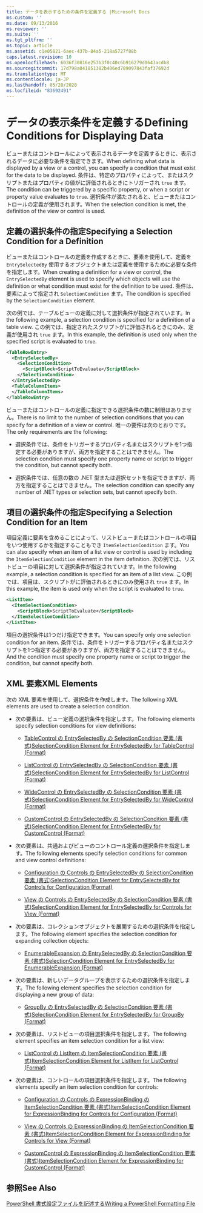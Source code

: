 ```yaml
---
title: データを表示するための条件を定義する |Microsoft Docs
ms.custom: ''
ms.date: 09/13/2016
ms.reviewer: ''
ms.suite: ''
ms.tgt_pltfrm: ''
ms.topic: article
ms.assetid: c1e05821-6aec-437b-84a5-218a5727f88b
caps.latest.revision: 10
ms.openlocfilehash: 6036f30816e253b3f0c40c6b916279d0643acdb8
ms.sourcegitcommit: 17d798a041851382b406ed789097843faf37692d
ms.translationtype: MT
ms.contentlocale: ja-JP
ms.lasthandoff: 05/20/2020
ms.locfileid: "83692491"
---
```

# <a name="defining-conditions-for-displaying-data"></a><span data-ttu-id="43c37-102">データの表示条件を定義する</span><span class="sxs-lookup"><span data-stu-id="43c37-102">Defining Conditions for Displaying Data</span></span>

<span data-ttu-id="43c37-103">ビューまたはコントロールによって表示されるデータを定義するときに、表示されるデータに必要な条件を指定できます。</span><span class="sxs-lookup"><span data-stu-id="43c37-103">When defining what data is displayed by a view or a control, you can specify a condition that must exist for the data to be displayed.</span></span> <span data-ttu-id="43c37-104">条件は、特定のプロパティによって、またはスクリプトまたはプロパティの値がに評価されるときにトリガーされ `true` ます。</span><span class="sxs-lookup"><span data-stu-id="43c37-104">The condition can be triggered by a specific property, or when a script or property value evaluates to `true`.</span></span> <span data-ttu-id="43c37-105">選択条件が満たされると、ビューまたはコントロールの定義が使用されます。</span><span class="sxs-lookup"><span data-stu-id="43c37-105">When the selection condition is met, the definition of the view or control is used.</span></span>

## <a name="specifying-a-selection-condition-for-a-definition"></a><span data-ttu-id="43c37-106">定義の選択条件の指定</span><span class="sxs-lookup"><span data-stu-id="43c37-106">Specifying a Selection Condition for a Definition</span></span>

<span data-ttu-id="43c37-107">ビューまたはコントロールの定義を作成するときに、要素を使用して、定義を `EntrySelectedBy` 使用するオブジェクトまたは定義を使用するために必要な条件を指定します。</span><span class="sxs-lookup"><span data-stu-id="43c37-107">When creating a definition for a view or control, the `EntrySelectedBy` element is used to specify which objects will use the definition or what condition must exist for the definition to be used.</span></span> <span data-ttu-id="43c37-108">条件は、要素によって指定され `SelectionCondition` ます。</span><span class="sxs-lookup"><span data-stu-id="43c37-108">The condition is specified by the `SelectionCondition` element.</span></span>

<span data-ttu-id="43c37-109">次の例では、テーブルビューの定義に対して選択条件が指定されています。</span><span class="sxs-lookup"><span data-stu-id="43c37-109">In the following example, a selection condition is specified for a definition of a table view.</span></span> <span data-ttu-id="43c37-110">この例では、指定されたスクリプトがに評価されるときにのみ、定義が使用され `true` ます。</span><span class="sxs-lookup"><span data-stu-id="43c37-110">In this example, the definition is used only when the specified script is evaluated to `true`.</span></span>

```xml
<TableRowEntry>
  <EntrySelectedBy>
    <SelectionCondition>
      <ScriptBlock>ScriptToEvaluate</ScriptBlock>
    </SelectionCondition>
  </EntrySelectedBy>
  <TableColumnItems>
  </TableColumnItems>
</TableRowEntry>

```

<span data-ttu-id="43c37-111">ビューまたはコントロールの定義に指定できる選択条件の数に制限はありません。</span><span class="sxs-lookup"><span data-stu-id="43c37-111">There is no limit to the number of selection conditions that you can specify for a definition of a view or control.</span></span> <span data-ttu-id="43c37-112">唯一の要件は次のとおりです。</span><span class="sxs-lookup"><span data-stu-id="43c37-112">The only requirements are the following:</span></span>

- <span data-ttu-id="43c37-113">選択条件では、条件をトリガーするプロパティ名またはスクリプトを1つ指定する必要がありますが、両方を指定することはできません。</span><span class="sxs-lookup"><span data-stu-id="43c37-113">The selection condition must specify one property name or script to trigger the condition, but cannot specify both.</span></span>

- <span data-ttu-id="43c37-114">選択条件では、任意の数の .NET 型または選択セットを指定できますが、両方を指定することはできません。</span><span class="sxs-lookup"><span data-stu-id="43c37-114">The selection condition can specify any number of .NET types or selection sets, but cannot specify both.</span></span>

## <a name="specifying-a-selection-condition-for-an-item"></a><span data-ttu-id="43c37-115">項目の選択条件の指定</span><span class="sxs-lookup"><span data-stu-id="43c37-115">Specifying a Selection Condition for an Item</span></span>

<span data-ttu-id="43c37-116">項目定義に要素を含めることによって、リストビューまたはコントロールの項目をいつ使用するかを指定することもでき `ItemSelectionCondition` ます。</span><span class="sxs-lookup"><span data-stu-id="43c37-116">You can also specify when an item of a list view or control is used by including the `ItemSelectionCondition` element in the item definition.</span></span> <span data-ttu-id="43c37-117">次の例では、リストビューの項目に対して選択条件が指定されています。</span><span class="sxs-lookup"><span data-stu-id="43c37-117">In the following example, a selection condition is specified for an item of a list view.</span></span> <span data-ttu-id="43c37-118">この例では、項目は、スクリプトがに評価されるときにのみ使用され `true` ます。</span><span class="sxs-lookup"><span data-stu-id="43c37-118">In this example, the item is used only when the script is evaluated to `true`.</span></span>

```xml
<ListItem>
  <ItemSelectionCondition>
    <ScriptBlock>ScriptToEvaluate</ScriptBlock>
  </ItemSelectionCondition>
</ListItem>

```

<span data-ttu-id="43c37-119">項目の選択条件は1つだけ指定できます。</span><span class="sxs-lookup"><span data-stu-id="43c37-119">You can specify only one selection condition for an item.</span></span> <span data-ttu-id="43c37-120">条件では、条件をトリガーするプロパティ名またはスクリプトを1つ指定する必要がありますが、両方を指定することはできません。</span><span class="sxs-lookup"><span data-stu-id="43c37-120">And the condition must specify one property name or script to trigger the condition, but cannot specify both.</span></span>

## <a name="xml-elements"></a><span data-ttu-id="43c37-121">XML 要素</span><span class="sxs-lookup"><span data-stu-id="43c37-121">XML Elements</span></span>

 <span data-ttu-id="43c37-122">次の XML 要素を使用して、選択条件を作成します。</span><span class="sxs-lookup"><span data-stu-id="43c37-122">The following XML elements are used to create a selection condition.</span></span>

- <span data-ttu-id="43c37-123">次の要素は、ビュー定義の選択条件を指定します。</span><span class="sxs-lookup"><span data-stu-id="43c37-123">The following elements specify selection conditions for view definitions:</span></span>

  - [<span data-ttu-id="43c37-124">TableControl の EntrySelectedBy の SelectionCondition 要素 (書式)</span><span class="sxs-lookup"><span data-stu-id="43c37-124">SelectionCondition Element for EntrySelectedBy for TableControl (Format)</span></span>](./selectioncondition-element-for-entryselectedby-for-tablecontrol-format.md)

  - [<span data-ttu-id="43c37-125">ListControl の EntrySelectedBy の SelectionCondition 要素 (書式)</span><span class="sxs-lookup"><span data-stu-id="43c37-125">SelectionCondition Element for EntrySelectedBy for ListControl (Format)</span></span>](./selectioncondition-element-for-entryselectedby-for-listcontrol-format.md)

  - [<span data-ttu-id="43c37-126">WideControl の EntrySelectedBy の SelectionCondition 要素 (書式)</span><span class="sxs-lookup"><span data-stu-id="43c37-126">SelectionCondition Element for EntrySelectedBy for WideControl (Format)</span></span>](./selectioncondition-element-for-entryselectedby-for-widecontrol-format.md)

  - [<span data-ttu-id="43c37-127">CustomControl の EntrySelectedBy の SelectionCondition 要素 (書式)</span><span class="sxs-lookup"><span data-stu-id="43c37-127">SelectionCondition Element for EntrySelectedBy for CustomControl (Format)</span></span>](./selectioncondition-element-for-entryselectedby-for-customcontrol-format.md)

- <span data-ttu-id="43c37-128">次の要素は、共通およびビューのコントロール定義の選択条件を指定します。</span><span class="sxs-lookup"><span data-stu-id="43c37-128">The following elements specify selection conditions for common and view control definitions:</span></span>

  - [<span data-ttu-id="43c37-129">Configuration の Controls の EntrySelectedBy の SelectionCondition 要素 (書式)</span><span class="sxs-lookup"><span data-stu-id="43c37-129">SelectionCondition Element for EntrySelectedBy for Controls for Configuration (Format)</span></span>](./selectioncondition-element-for-entryselectedby-for-controls-for-configuration-format.md)

  - [<span data-ttu-id="43c37-130">View の Controls の EntrySelectedBy の SelectionCondition 要素 (書式)</span><span class="sxs-lookup"><span data-stu-id="43c37-130">SelectionCondition Element for EntrySelectedBy for Controls for View (Format)</span></span>](./selectioncondition-element-for-entryselectedby-for-controls-for-view-format.md)

- <span data-ttu-id="43c37-131">次の要素は、コレクションオブジェクトを展開するための選択条件を指定します。</span><span class="sxs-lookup"><span data-stu-id="43c37-131">The following element specifies the selection condition for expanding collection objects:</span></span>

  - [<span data-ttu-id="43c37-132">EnumerableExpansion の EntrySelectedBy の SelectionCondition 要素 (書式)</span><span class="sxs-lookup"><span data-stu-id="43c37-132">SelectionCondition Element for EntrySelectedBy for EnumerableExpansion (Format)</span></span>](./selectioncondition-element-for-entryselectedby-for-enumerableexpansion-format.md)

- <span data-ttu-id="43c37-133">次の要素は、新しいデータグループを表示するための選択条件を指定します。</span><span class="sxs-lookup"><span data-stu-id="43c37-133">The following element specifies the selection condition for displaying a new group of data:</span></span>

  - [<span data-ttu-id="43c37-134">GroupBy の EntrySelectedBy の SelectionCondition 要素 (書式)</span><span class="sxs-lookup"><span data-stu-id="43c37-134">SelectionCondition Element for EntrySelectedBy for GroupBy (Format)</span></span>](./selectioncondition-element-for-entryselectedby-for-groupby-format.md)

- <span data-ttu-id="43c37-135">次の要素は、リストビューの項目選択条件を指定します。</span><span class="sxs-lookup"><span data-stu-id="43c37-135">The following element specifies an item selection condition for a list view:</span></span>

  - [<span data-ttu-id="43c37-136">ListControl の ListItem の ItemSelectionCondition 要素 (書式)</span><span class="sxs-lookup"><span data-stu-id="43c37-136">ItemSelectionCondition Element for ListItem for ListControl (Format)</span></span>](./itemselectioncondition-element-for-listitem-for-listcontrol-format.md)

- <span data-ttu-id="43c37-137">次の要素は、コントロールの項目選択条件を指定します。</span><span class="sxs-lookup"><span data-stu-id="43c37-137">The following elements specify an item selection condition for controls:</span></span>

  - [<span data-ttu-id="43c37-138">Configuration の Controls の ExpressionBinding の ItemSelectionCondition 要素 (書式)</span><span class="sxs-lookup"><span data-stu-id="43c37-138">ItemSelectionCondition Element for ExpressionBinding for Controls for Configuration (Format)</span></span>](./itemselectioncondition-element-for-expressionbinding-for-controls-for-configuration-format.md)

  - [<span data-ttu-id="43c37-139">View の Controls の ExpressionBinding の ItemSelectionCondition 要素 (書式)</span><span class="sxs-lookup"><span data-stu-id="43c37-139">ItemSelectionCondition Element for ExpressionBinding for Controls for View (Format)</span></span>](./itemselectioncondition-element-for-expressionbinding-for-controls-for-view-format.md)

  - [<span data-ttu-id="43c37-140">CustomControl の ExpressionBinding の ItemSelectionCondition 要素 (書式)</span><span class="sxs-lookup"><span data-stu-id="43c37-140">ItemSelectionCondition Element for ExpressionBinding for CustomControl (Format)</span></span>](./itemselectioncondition-element-for-expressionbinding-for-customcontrol-format.md)

## <a name="see-also"></a><span data-ttu-id="43c37-141">参照</span><span class="sxs-lookup"><span data-stu-id="43c37-141">See Also</span></span>

[<span data-ttu-id="43c37-142">PowerShell 書式設定ファイルを記述する</span><span class="sxs-lookup"><span data-stu-id="43c37-142">Writing a PowerShell Formatting File</span></span>](./writing-a-powershell-formatting-file.md)
